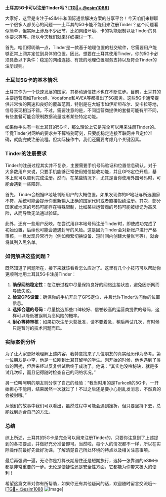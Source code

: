 **土耳其5G卡可以注册Tinder吗？[[TG💪+ @esim1088](https://t.me/s/esim1088)]**

大家好，这里是专注于eSIM卡和国际通信解决方案的分享平台！今天咱们来聊聊一个很多人都关心的问题——土耳其的5G卡能不能用来注册Tinder？这个问题看似简单，但实际上涉及不少细节，比如网络环境、卡的功能限制以及Tinder的具体要求等等。所以今天我们就来详细探讨一下。

首先，咱们得明确一点，Tinder是一款基于地理位置的社交软件，它需要用户能够正常上网并定位到具体的位置。因此，想要在土耳其使用Tinder，你的5G卡必须具备以下条件：稳定的网络连接、有效的地理位置服务支持以及符合Tinder的注册规则。

### 土耳其5G卡的基本情况

土耳其作为一个快速发展的国家，其移动通信技术也在不断进步。目前，土耳其的主要运营商如Turkcell、Vodafone和AVEA等都推出了5G服务。这些5G卡通常提供非常快的网速和良好的覆盖范围，特别是在大城市如伊斯坦布尔、安卡拉等地，信号表现相当不错。不过，需要注意的是，不同运营商提供的套餐可能有所不同，有些套餐可能会限制数据流量或者某些特定功能。

如果你手头有一张土耳其的5G卡，那么理论上它是完全可以用来注册Tinder的。毕竟Tinder对网络的要求并不算特别苛刻，只要能稳定连接互联网并且定位准确，就能完成注册流程。但实际操作中，我们还需要考虑几个关键因素。

### Tinder的注册要求

Tinder的注册过程其实并不复杂，主要需要手机号码验证和位置信息确认。对于大多数用户来说，只要手机能够正常使用短信接收功能，并且GPS定位开启，基本上就可以顺利完成注册。然而，在某些情况下，尤其是当你使用外国号码时，可能会遇到一些障碍。

首先，Tinder会根据IP地址判断用户的大概位置。如果发现你的IP地址与所选国家不符，系统可能会提示你重新输入正确的国家代码或者直接拒绝注册。其次，部分国家或地区的号码可能存在特殊限制，比如某些运营商的号码可能被标记为高风险，从而导致无法通过验证。

此外，还有一些用户反映，在尝试用非本地号码注册Tinder时，即使成功完成了初始设置，后续也可能会遭遇封号的风险。这是因为Tinder会对新账户进行严格审核，一旦发现异常行为（例如频繁切换设备、短时间内创建大量账号等），就会将其列入黑名单。

### 如何解决这些问题？

既然知道了问题所在，接下来就该看看怎么应对了。这里有几个小技巧可以帮助你更顺利地用土耳其5G卡注册Tinder：

1. **确保网络稳定性**：在注册过程中尽量保持良好的网络连接状态，避免因断网而导致失败。
2. **检查GPS设置**：确保你的手机开启了GPS定位，并且允许Tinder访问你的位置信息。
3. **选择合适的号码**：尽量挑选那些口碑较好、信誉较高的运营商提供的号码，这样可以降低被误判为高风险的概率。
4. **耐心等待审核**：如果初次注册未获批准，请不要着急，稍后再试几次，有时候只是暂时的技术问题而已。

### 实际案例分析

为了让大家更好地理解上述内容，我特意找来了几位朋友的真实经历作为参考。第一位朋友是小李，他是一位刚到土耳其留学的学生。刚开始的时候，他也遇到了类似的困扰，但后来经过反复尝试后终于成功了。他说：“其实也没啥秘诀，就是多试几次呗，而且记得随时检查自己的网络状况。”

另一位叫阿明的朋友则分享了自己的经验：“我当时用的是Turkcell的5G卡，一开始担心不能用，结果居然一次就过了！不过之后还是要小心别乱发消息，不然真的会被封哦。”

从他们的故事中我们可以看出，虽然过程中可能会遇到挫折，但只要坚持下去，总能找到适合自己的方法。

### 总结

综上所述，土耳其的5G卡是完全可以用来注册Tinder的，只要你注意到了上述提到的各项要点，并做好充分准备即可。当然啦，每个人的情况都不一样，所以在实际操作前最好先做好功课，了解清楚自己所处环境的特点以及相关注意事项。

最后再强调一遍，无论你是打算长期居住还是短期旅行，选择一张靠谱的eSIM卡都是非常重要的一步。无论是便捷性还是安全性方面，它都能为你带来极大的便利！

希望这篇文章对你有所帮助，如果你还有其他疑问的话，欢迎随时留言交流哦～ [[TG💪+ @esim1088](https://t.me/s/esim1088) ![Image](https://i.postimg.cc/4NQfJmqS/Snipaste-2025-05-13-00-14-12.png)]